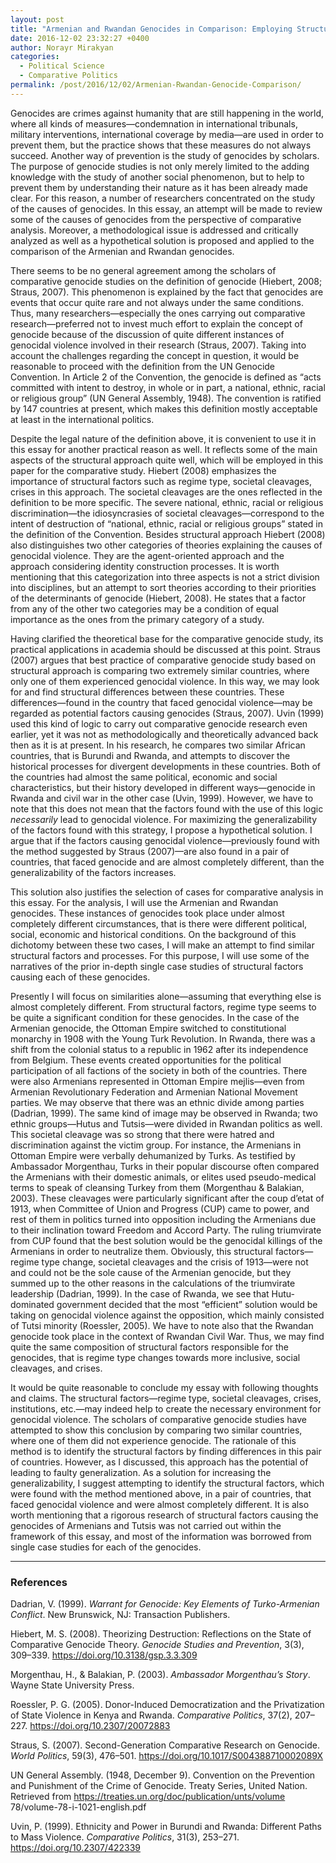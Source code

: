 ```yaml
---
layout: post
title: "Armenian and Rwandan Genocides in Comparison: Employing Structural Approach to Explain Some of the Causes"
date: 2016-12-02 23:32:27 +0400
author: Norayr Mirakyan
categories:
  - Political Science
  - Comparative Politics
permalink: /post/2016/12/02/Armenian-Rwandan-Genocide-Comparison/
---
```

Genocides are crimes against humanity that are still happening in the world, where all kinds of measures—condemnation in international tribunals, military interventions, international coverage by media—are used in order to prevent them, but the practice shows that these measures do not always succeed. Another way of prevention is the study of genocides by scholars. The purpose of genocide studies is not only merely limited to the adding knowledge with the study of another social phenomenon, but to help to prevent them by understanding their nature as it has been already made clear. For this reason, a number of researchers concentrated on the study of the causes of genocides. In this essay, an attempt will be made to review some of the causes of genocides from the perspective of comparative analysis. Moreover, a methodological issue is addressed and critically analyzed as well as a hypothetical solution is proposed and applied to the comparison of the Armenian and Rwandan genocides.

There seems to be no general agreement among the scholars of comparative genocide studies on the definition of genocide (Hiebert, 2008; Straus, 2007). This phenomenon is explained by the fact that genocides are events that occur quite rare and not always under the same conditions. Thus, many researchers—especially the ones carrying out comparative research—preferred not to invest much effort to explain the concept of genocide because of the discussion of quite different instances of genocidal violence involved in their research (Straus, 2007). Taking into account the challenges regarding the concept in question, it would be reasonable to proceed with the definition from the UN Genocide Convention. In Article 2 of the Convention, the genocide is defined as “acts committed with intent to destroy, in whole or in part, a national, ethnic, racial or religious group” (UN General Assembly, 1948). The convention is ratified by 147 countries at present, which makes this definition mostly acceptable at least in the international politics.

Despite the legal nature of the definition above, it is convenient to use it in this essay for another practical reason as well. It reflects some of the main aspects of the structural approach quite well, which will be employed in this paper for the comparative study. Hiebert (2008) emphasizes the importance of structural factors such as regime type, societal cleavages, crises in this approach. The societal cleavages are the ones reflected in the definition to be more specific. The severe national, ethnic, racial or religious discrimination—the idiosyncrasies of societal cleavages—correspond to the intent of destruction of “national, ethnic, racial or religious groups” stated in the definition of the Convention. Besides structural approach Hiebert (2008) also distinguishes two other categories of theories explaining the causes of genocidal violence. They are the agent-oriented approach and the approach considering identity construction processes. It is worth mentioning that this categorization into three aspects is not a strict division into disciplines, but an attempt to sort theories according to their priorities of the determinants of genocide (Hiebert, 2008). He states that a factor from any of the other two categories may be a condition of equal importance as the ones from the primary category of a study.

Having clarified the theoretical base for the comparative genocide study, its practical applications in academia should be discussed at this point. Straus (2007) argues that best practice of comparative genocide study based on structural approach is comparing two extremely similar countries, where only one of them experienced genocidal violence. In this way, we may look for and find structural differences between these countries. These differences—found in the country that faced genocidal violence—may be regarded as potential factors causing genocides (Straus, 2007). Uvin (1999) used this kind of logic to carry out comparative genocide research even earlier, yet it was not as methodologically and theoretically advanced back then as it is at present. In his research, he compares two similar African countries, that is Burundi and Rwanda, and attempts to discover the historical processes for divergent developments in these countries. Both of the countries had almost the same political, economic and social characteristics, but their history developed in different ways—genocide in Rwanda and civil war in the other case (Uvin, 1999). However, we have to note that this does not mean that the factors found with the use of this logic *necessarily* lead to genocidal violence. For maximizing the generalizability of the factors found with this strategy, I propose a hypothetical solution. I argue that if the factors causing genocidal violence—previously found with the method suggested by Straus (2007)—are also found in a pair of countries, that faced genocide and are almost completely different, than the generalizability of the factors increases.

This solution also justifies the selection of cases for comparative analysis in this essay. For the analysis, I will use the Armenian and Rwandan genocides. These instances of genocides took place under almost completely different circumstances, that is there were different political, social, economic and historical conditions. On the background of this dichotomy between these two cases, I will make an attempt to find similar structural factors and processes. For this purpose, I will use some of the narratives of the prior in-depth single case studies of structural factors causing each of these genocides.

Presently I will focus on similarities alone—assuming that everything else is almost completely different. From structural factors, regime type seems to be quite a significant condition for these genocides. In the case of the Armenian genocide, the Ottoman Empire switched to constitutional monarchy in 1908 with the Young Turk Revolution. In Rwanda, there was a shift from the colonial status to a republic in 1962 after its independence from Belgium. These events created opportunities for the political participation of all factions of the society in both of the countries. There were also Armenians represented in Ottoman Empire mejlis—even from Armenian Revolutionary Federation and Armenian National Movement parties. We may observe that there was an ethnic divide among parties (Dadrian, 1999). The same kind of image may be observed in Rwanda; two ethnic groups—Hutus and Tutsis—were divided in Rwandan politics as well. This societal cleavage was so strong that there were hatred and discrimination against the victim group. For instance, the Armenians in Ottoman Empire were verbally dehumanized by Turks. As testified by Ambassador Morgenthau, Turks in their popular discourse often compared the Armenians with their domestic animals, or elites used pseudo-medical terms to speak of cleansing Turkey from them (Morgenthau & Balakian, 2003). These cleavages were particularly significant after the coup d’etat of 1913, when Committee of Union and Progress (CUP) came to power, and rest of them in politics turned into opposition including the Armenians due to their inclination toward Freedom and Accord Party. The ruling triumvirate from CUP found that the best solution would be the genocidal killings of the Armenians in order to neutralize them. Obviously, this structural factors—regime type change, societal cleavages and the crisis of 1913—were not and could not be the sole cause of the Armenian genocide, but they summed up to the other reasons in the calculations of the triumvirate leadership (Dadrian, 1999). In the case of Rwanda, we see that Hutu-dominated government decided that the most “efficient” solution would be taking on genocidal violence against the opposition, which mainly consisted of Tutsi minority (Roessler, 2005). We have to note also that the Rwandan genocide took place in the context of Rwandan Civil War. Thus, we may find quite the same composition of structural factors responsible for the genocides, that is regime type changes towards more inclusive, social cleavages, and crises.

It would be quite reasonable to conclude my essay with following thoughts and claims. The structural factors—regime type, societal cleavages, crises, institutions, etc.—may indeed help to create the necessary environment for genocidal violence. The scholars of comparative genocide studies have attempted to show this conclusion by comparing two similar countries, where one of them did not experience genocide. The rationale of this method is to identify the structural factors by finding differences in this pair of countries. However, as I discussed, this approach has the potential of leading to faulty generalization. As a solution for increasing the generalizability, I suggest attempting to identify the structural factors, which were found with the method mentioned above, in a pair of countries, that faced genocidal violence and were almost completely different. It is also worth mentioning that a rigorous research of structural factors causing the genocides of Armenians and Tutsis was not carried out within the framework of this essay, and most of the information was borrowed from single case studies for each of the genocides.

***

### References

Dadrian, V. (1999). *Warrant for Genocide: Key Elements of Turko-Armenian Conflict*. New Brunswick, NJ: Transaction Publishers.

Hiebert, M. S. (2008). Theorizing Destruction: Reflections on the State of Comparative Genocide Theory. *Genocide Studies and Prevention*, 3(3), 309–339. https://doi.org/10.3138/gsp.3.3.309

Morgenthau, H., & Balakian, P. (2003). *Ambassador Morgenthau’s Story*. Wayne State University Press.

Roessler, P. G. (2005). Donor-Induced Democratization and the Privatization of State Violence in Kenya and Rwanda. *Comparative Politics*, 37(2), 207–227. https://doi.org/10.2307/20072883

Straus, S. (2007). Second-Generation Comparative Research on Genocide. *World Politics*, 59(3), 476–501. https://doi.org/10.1017/S004388710002089X

UN General Assembly. (1948, December 9). Convention on the Prevention and Punishment of the Crime of Genocide. Treaty Series, United Nation. Retrieved from https://treaties.un.org/doc/publication/unts/volume 78/volume-78-i-1021-english.pdf

Uvin, P. (1999). Ethnicity and Power in Burundi and Rwanda: Different Paths to Mass Violence. *Comparative Politics*, 31(3), 253–271. https://doi.org/10.2307/422339
